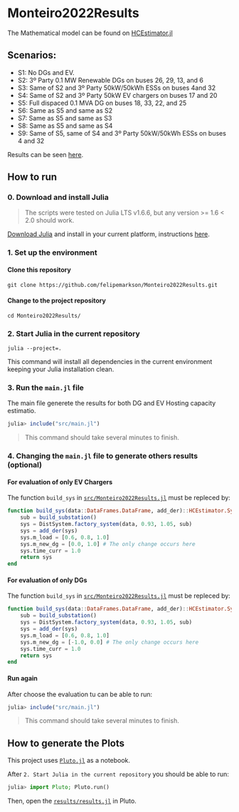 # Monteiro2022Results

The Mathematical model can be found on [HCEstimator.jl](https://github.com/felipemarkson/HCEstimator.jl)

## Scenarios:

- S1: No DGs and EV.
- S2: 3º Party 0.1 MW Renewable DGs on buses 26, 29, 13, and 6
- S3: Same of S2 and 3º Party 50kW/50kWh ESSs on buses 4and 32
- S4: Same of S2 and 3º Party 50kW EV chargers on buses 17 and 20
- S5: Full dispaced 0.1 MVA DG on buses 18, 33, 22, and 25
- S6: Same as S5 and same as S2
- S7: Same as S5 and same as S3
- S8: Same as S5 and same as S4
- S9: Same of S5, same of S4 and 3º Party 50kW/50kWh ESSs on buses 4 and 32

Results can be seen [here](results/results.pdf).

## How to run

### 0. Download and install Julia 

> The scripts were tested on Julia LTS v1.6.6, but any version >= 1.6 < 2.0 should work.

[Download Julia](https://julialang.org/downloads/) and 
install in your current platform, instructions [here](https://julialang.org/downloads/platform/).

### 1. Set up the environment

#### Clone this repository 
```shell
git clone https://github.com/felipemarkson/Monteiro2022Results.git
```
#### Change to the project repository
```shell
cd Monteiro2022Results/
```

### 2. Start Julia in the current repository
```shell
julia --project=.
```
This command will install all dependencies in the current environment keeping your Julia installation clean.

### 3. Run the ```main.jl``` file
The main file generete the results for both DG and EV Hosting capacity estimatio.
```julia
julia> include("src/main.jl")
```
>This command should take several minutes to finish.

### 4. Changing the ```main.jl``` file to generate others results (optional)

#### For evaluation of only EV Chargers
The function ```build_sys``` in [```src/Monteiro2022Results.jl```](src/Monteiro2022Results.jl) must be repleced by:

```julia
function build_sys(data::DataFrames.DataFrame, add_der)::HCEstimator.System
    sub = build_substation()
    sys = DistSystem.factory_system(data, 0.93, 1.05, sub)
    sys = add_der(sys)
    sys.m_load = [0.6, 0.8, 1.0]
    sys.m_new_dg = [0.0, 1.0] # The only change occurs here
    sys.time_curr = 1.0
    return sys
end
```

#### For evaluation of only DGs
The function ```build_sys``` in [```src/Monteiro2022Results.jl```](src/Monteiro2022Results.jl) must be repleced by:

```julia
function build_sys(data::DataFrames.DataFrame, add_der)::HCEstimator.System
    sub = build_substation()
    sys = DistSystem.factory_system(data, 0.93, 1.05, sub)
    sys = add_der(sys)
    sys.m_load = [0.6, 0.8, 1.0]
    sys.m_new_dg = [-1.0, 0.0] # The only change occurs here
    sys.time_curr = 1.0
    return sys
end
```

#### Run again
After choose the evaluation tu can be able to run:
```julia
julia> include("src/main.jl")
```
>This command should take several minutes to finish.

## How to generate the Plots

This project uses [```Pluto.jl```](https://github.com/fonsp/Pluto.jl) as a notebook. 

After ```2. Start Julia in the current repository``` you should be able to run:

```julia
julia> import Pluto; Pluto.run()
```

Then, open the [```results/results.jl```](results/results.jl) in Pluto.



